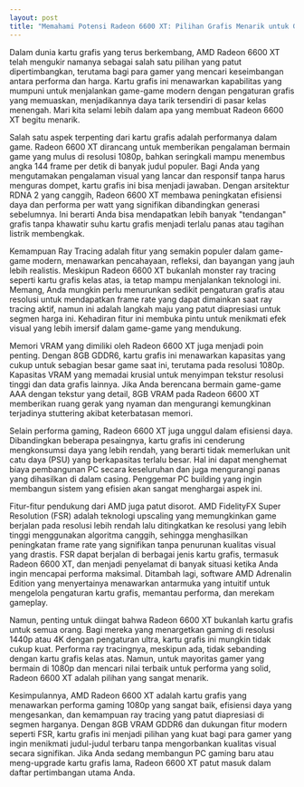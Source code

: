 ```yaml
---
layout: post
title: "Memahami Potensi Radeon 6600 XT: Pilihan Grafis Menarik untuk Gaming"
---
```


Dalam dunia kartu grafis yang terus berkembang, AMD Radeon 6600 XT telah mengukir namanya sebagai salah satu pilihan yang patut dipertimbangkan, terutama bagi para gamer yang mencari keseimbangan antara performa dan harga. Kartu grafis ini menawarkan kapabilitas yang mumpuni untuk menjalankan game-game modern dengan pengaturan grafis yang memuaskan, menjadikannya daya tarik tersendiri di pasar kelas menengah. Mari kita selami lebih dalam apa yang membuat Radeon 6600 XT begitu menarik.

Salah satu aspek terpenting dari kartu grafis adalah performanya dalam game. Radeon 6600 XT dirancang untuk memberikan pengalaman bermain game yang mulus di resolusi 1080p, bahkan seringkali mampu menembus angka 144 frame per detik di banyak judul populer. Bagi Anda yang mengutamakan pengalaman visual yang lancar dan responsif tanpa harus menguras dompet, kartu grafis ini bisa menjadi jawaban. Dengan arsitektur RDNA 2 yang canggih, Radeon 6600 XT membawa peningkatan efisiensi daya dan performa per watt yang signifikan dibandingkan generasi sebelumnya. Ini berarti Anda bisa mendapatkan lebih banyak "tendangan" grafis tanpa khawatir suhu kartu grafis menjadi terlalu panas atau tagihan listrik membengkak.

Kemampuan Ray Tracing adalah fitur yang semakin populer dalam game-game modern, menawarkan pencahayaan, refleksi, dan bayangan yang jauh lebih realistis. Meskipun Radeon 6600 XT bukanlah monster ray tracing seperti kartu grafis kelas atas, ia tetap mampu menjalankan teknologi ini. Memang, Anda mungkin perlu menurunkan sedikit pengaturan grafis atau resolusi untuk mendapatkan frame rate yang dapat dimainkan saat ray tracing aktif, namun ini adalah langkah maju yang patut diapresiasi untuk segmen harga ini. Kehadiran fitur ini membuka pintu untuk menikmati efek visual yang lebih imersif dalam game-game yang mendukung.

Memori VRAM yang dimiliki oleh Radeon 6600 XT juga menjadi poin penting. Dengan 8GB GDDR6, kartu grafis ini menawarkan kapasitas yang cukup untuk sebagian besar game saat ini, terutama pada resolusi 1080p. Kapasitas VRAM yang memadai krusial untuk menyimpan tekstur resolusi tinggi dan data grafis lainnya. Jika Anda berencana bermain game-game AAA dengan tekstur yang detail, 8GB VRAM pada Radeon 6600 XT memberikan ruang gerak yang nyaman dan mengurangi kemungkinan terjadinya stuttering akibat keterbatasan memori.

Selain performa gaming, Radeon 6600 XT juga unggul dalam efisiensi daya. Dibandingkan beberapa pesaingnya, kartu grafis ini cenderung mengkonsumsi daya yang lebih rendah, yang berarti tidak memerlukan unit catu daya (PSU) yang berkapasitas terlalu besar. Hal ini dapat menghemat biaya pembangunan PC secara keseluruhan dan juga mengurangi panas yang dihasilkan di dalam casing. Penggemar PC building yang ingin membangun sistem yang efisien akan sangat menghargai aspek ini.

Fitur-fitur pendukung dari AMD juga patut disorot. AMD FidelityFX Super Resolution (FSR) adalah teknologi upscaling yang memungkinkan game berjalan pada resolusi lebih rendah lalu ditingkatkan ke resolusi yang lebih tinggi menggunakan algoritma canggih, sehingga menghasilkan peningkatan frame rate yang signifikan tanpa penurunan kualitas visual yang drastis. FSR dapat berjalan di berbagai jenis kartu grafis, termasuk Radeon 6600 XT, dan menjadi penyelamat di banyak situasi ketika Anda ingin mencapai performa maksimal. Ditambah lagi, software AMD Adrenalin Edition yang menyertainya menawarkan antarmuka yang intuitif untuk mengelola pengaturan kartu grafis, memantau performa, dan merekam gameplay.

Namun, penting untuk diingat bahwa Radeon 6600 XT bukanlah kartu grafis untuk semua orang. Bagi mereka yang menargetkan gaming di resolusi 1440p atau 4K dengan pengaturan ultra, kartu grafis ini mungkin tidak cukup kuat. Performa ray tracingnya, meskipun ada, tidak sebanding dengan kartu grafis kelas atas. Namun, untuk mayoritas gamer yang bermain di 1080p dan mencari nilai terbaik untuk performa yang solid, Radeon 6600 XT adalah pilihan yang sangat menarik.

Kesimpulannya, AMD Radeon 6600 XT adalah kartu grafis yang menawarkan performa gaming 1080p yang sangat baik, efisiensi daya yang mengesankan, dan kemampuan ray tracing yang patut diapresiasi di segmen harganya. Dengan 8GB VRAM GDDR6 dan dukungan fitur modern seperti FSR, kartu grafis ini menjadi pilihan yang kuat bagi para gamer yang ingin menikmati judul-judul terbaru tanpa mengorbankan kualitas visual secara signifikan. Jika Anda sedang membangun PC gaming baru atau meng-upgrade kartu grafis lama, Radeon 6600 XT patut masuk dalam daftar pertimbangan utama Anda.
